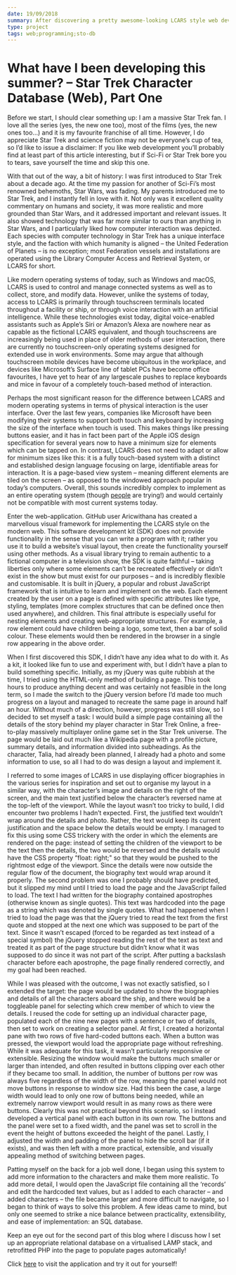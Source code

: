 ```yaml
---
date: 19/09/2018
summary: After discovering a pretty awesome-looking LCARS style web development kit, I spent most of the summer developing a Star Trek themed web application for organising my original character fiction.
type: project
tags: web;programming;sto-db
---
```


# What have I been developing this summer? – Star Trek Character Database (Web), Part One

Before we start, I should clear something up: I am a massive Star Trek fan. I love all the series (yes, the new one too), most of the films (yes, the new ones too…) and it is my favourite franchise of all time. However, I do appreciate Star Trek and science fiction may not be everyone’s cup of tea, so I’d like to issue a disclaimer: If you like web development you’ll probably find at least part of this article interesting, but if Sci-Fi or Star Trek bore you to tears, save yourself the time and skip this one.

With that out of the way, a bit of history: I was first introduced to Star Trek about a decade ago. At the time my passion for another of Sci-Fi’s most renowned behemoths, Star Wars, was fading. My parents introduced me to Star Trek, and I instantly fell in love with it. Not only was it excellent quality commentary on humans and society, it was more realistic and more grounded than Star Wars, and it addressed important and relevant issues. It also showed technology that was far more similar to ours than anything in Star Wars, and I particularly liked how computer interaction was depicted. Each species with computer technology in Star Trek has a unique interface style, and the faction with which humanity is aligned – the United Federation of Planets – is no exception; most Federation vessels and installations are operated using the Library Computer Access and Retrieval System, or LCARS for short.

Like modern operating systems of today, such as Windows and macOS, LCARS is used to control and manage connected systems as well as to collect, store, and modify data. However, unlike the systems of today, access to LCARS is primarily through touchscreen terminals located throughout a facility or ship, or through voice interaction with an artificial intelligence. While these technologies exist today, digital voice-enabled assistants such as Apple’s Siri or Amazon’s Alexa are nowhere near as capable as the fictional LCARS equivalent, and though touchscreens are increasingly being used in place of older methods of user interaction, there are currently no touchscreen-only operating systems designed for extended use in work environments. Some may argue that although touchscreen mobile devices have become ubiquitous in the workplace, and devices like Microsoft’s Surface line of tablet PCs have become office favourites, I have yet to hear of any largescale pushes to replace keyboards and mice in favour of a completely touch-based method of interaction.

Perhaps the most significant reason for the difference between LCARS and modern operating systems in terms of physical interaction is the user interface. Over the last few years, companies like Microsoft have been modifying their systems to support both touch and keyboard by increasing the size of the interface when touch is used. This makes things like pressing buttons easier, and it has in fact been part of the Apple iOS design specification for several years now to have a minimum size for elements which can be tapped on. In contrast, LCARS does not need to adapt or allow for minimum sizes like this: it is a fully touch-based system with a distinct and established design language focusing on large, identifiable areas for interaction. It is a page-based view system – meaning different elements are tiled on the screen – as opposed to the windowed approach popular in today’s computers. Overall, this sounds incredibly complex to implement as an entire operating system (though [people](https://www.lcars47.com) are trying!) and would certainly not be compatible with most current systems today.

Enter the web-application. GitHub user Aricwithana has created a marvellous visual framework for implementing the LCARS style on the modern web. This software development kit (SDK) does not provide functionality in the sense that you can write a program with it; rather you use it to build a website’s visual layout, then create the functionality yourself using other methods. As a visual library trying to remain authentic to a fictional computer in a television show, the SDK is quite faithful – taking liberties only where some elements can’t be recreated effectively or didn’t exist in the show but must exist for our purposes – and is incredibly flexible and customisable. It is built in jQuery, a popular and robust JavaScript framework that is intuitive to learn and implement on the web. Each element created by the user on a page is defined with specific attributes like type, styling, templates (more complex structures that can be defined once then used anywhere), and children. This final attribute is especially useful for nesting elements and creating web-appropriate structures. For example, a row element could have children being a logo, some text, then a bar of solid colour. These elements would then be rendered in the browser in a single row appearing in the above order.

When I first discovered this SDK, I didn’t have any idea what to do with it. As a kit, it looked like fun to use and experiment with, but I didn’t have a plan to build something specific. Initially, as my jQuery was quite rubbish at the time, I tried using the HTML-only method of building a page. This took hours to produce anything decent and was certainly not feasible in the long term, so I made the switch to the jQuery version before I’d made too much progress on a layout and managed to recreate the same page in around half an hour. Without much of a direction, however, progress was still slow, so I decided to set myself a task: I would build a simple page containing all the details of the story behind my player character in Star Trek Online, a free-to-play massively multiplayer online game set in the Star Trek universe. The page would be laid out much like a Wikipedia page with a profile picture, summary details, and information divided into subheadings. As the character, Talia, had already been planned, I already had a photo and some information to use, so all I had to do was design a layout and implement it.

I referred to some images of LCARS in use displaying officer biographies in the various series for inspiration and set out to organise my layout in a similar way, with the character’s image and details on the right of the screen, and the main text justified below the character’s reversed name at the top-left of the viewport. While the layout wasn’t too tricky to build, I did encounter two problems I hadn’t expected. First, the justified text wouldn’t wrap around the details and photo. Rather, the text would keep its current justification and the space below the details would be empty. I managed to fix this using some CSS trickery with the order in which the elements are rendered on the page: instead of setting the children of the viewport to be the text then the details, the two would be reversed and the details would have the CSS property “float: right;" so that they would be pushed to the rightmost edge of the viewport. Since the details were now outside the regular flow of the document, the biography text would wrap around it properly. The second problem was one I probably should have predicted, but it slipped my mind until I tried to load the page and the JavaScript failed to load. The text I had written for the biography contained apostrophes (otherwise known as single quotes). This text was hardcoded into the page as a string which was denoted by single quotes. What had happened when I tried to load the page was that the jQuery tried to read the text from the first quote and stopped at the next one which was supposed to be part of the text. Since it wasn’t escaped (forced to be regarded as text instead of a special symbol) the jQuery stopped reading the rest of the text as text and treated it as part of the page structure but didn’t know what it was supposed to do since it was not part of the script. After putting a backslash character before each apostrophe, the page finally rendered correctly, and my goal had been reached.

While I was pleased with the outcome, I was not exactly satisfied, so I extended the target: the page would be updated to show the biographies and details of all the characters aboard the ship, and there would be a toggleable panel for selecting which crew member of which to view the details. I reused the code for setting up an individual character page, populated each of the nine new pages with a sentence or two of details, then set to work on creating a selector panel. At first, I created a horizontal pane with two rows of five hard-coded buttons each. When a button was pressed, the viewport would load the appropriate page without refreshing. While it was adequate for this task, it wasn’t particularly responsive or extensible. Resizing the window would make the buttons much smaller or larger than intended, and often resulted in buttons clipping over each other if they became too small. In addition, the number of buttons per row was always five regardless of the width of the row, meaning the panel would not move buttons in response to window size. Had this been the case, a large width would lead to only one row of buttons being needed, while an extremely narrow viewport would result in as many rows as there were buttons. Clearly this was not practical beyond this scenario, so I instead developed a vertical panel with each button in its own row. The buttons and the panel were set to a fixed width, and the panel was set to scroll in the event the height of buttons exceeded the height of the panel. Lastly, I adjusted the width and padding of the panel to hide the scroll bar (if it exists), and was then left with a more practical, extensible, and visually appealing method of switching between pages.

Patting myself on the back for a job well done, I began using this system to add more information to the characters and make them more realistic. To add more detail, I would open the JavaScript file containing all the ‘records’ and edit the hardcoded text values, but as I added to each character – and added characters – the file became larger and more difficult to navigate, so I began to think of ways to solve this problem. A few ideas came to mind, but only one seemed to strike a nice balance between practicality, extensibility, and ease of implementation: an SQL database. 

Keep an eye out for the second part of this blog where I discuss how I set up an appropriate relational database on a virtualised LAMP stack, and retrofitted PHP into the page to populate pages automatically!

Click [here](https://sto-database.co.uk) to visit the application and try it out for yourself!
